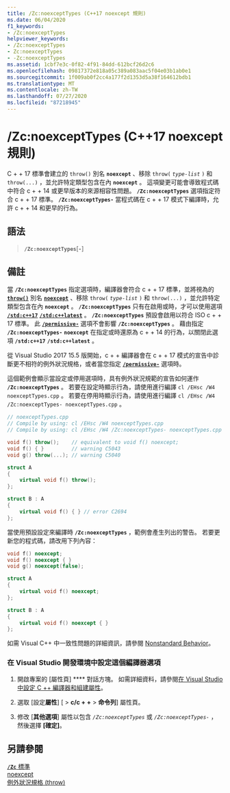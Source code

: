 ```yaml
---
title: /Zc:noexceptTypes (C++17 noexcept 規則)
ms.date: 06/04/2020
f1_keywords:
- /Zc:noexceptTypes
helpviewer_keywords:
- /Zc:noexceptTypes
- Zc:noexceptTypes
- -Zc:noexceptTypes
ms.assetid: 1cbf7e3c-0f82-4f91-84dd-612bcf26d2c6
ms.openlocfilehash: 09817372e818a05c389a083aac5f04e03b1ab0e1
ms.sourcegitcommit: 1f009ab0f2cc4a177f2d1353d5a38f164612bdb1
ms.translationtype: MT
ms.contentlocale: zh-TW
ms.lasthandoff: 07/27/2020
ms.locfileid: "87218945"
---
```

# <a name="zcnoexcepttypes-c17-noexcept-rules"></a>/Zc:noexceptTypes (C++17 noexcept 規則)

C + + 17 標準會建立的 `throw()` 別名 **`noexcept`** 、移除 `throw(` *`type-list`* `)` 和 `throw(...)` ，並允許特定類型包含在內 **`noexcept`** 。 這項變更可能會導致程式碼中符合 c + + 14 或更早版本的來源相容性問題。 **`/Zc:noexceptTypes`** 選項指定符合 c + + 17 標準。 **`/Zc:noexceptTypes-`** 當程式碼在 c + + 17 模式下編譯時，允許 c + + 14 和更早的行為。

## <a name="syntax"></a>語法

> **`/Zc:noexceptTypes`**\[**`-`**]

## <a name="remarks"></a>備註

當 **`/Zc:noexceptTypes`** 指定選項時，編譯器會符合 c + + 17 標準，並將視為的 [**`throw()`**](../../cpp/exception-specifications-throw-cpp.md) 別名 [**`noexcept`**](../../cpp/noexcept-cpp.md) 、移除 `throw(` *`type-list`* `)` 和 `throw(...)` ，並允許特定類型包含在內 **`noexcept`** 。 **`/Zc:noexceptTypes`** 只有在啟用或時，才可以使用選項 [**`/std:c++17`**](std-specify-language-standard-version.md) [**`/std:c++latest`**](std-specify-language-standard-version.md) 。 **`/Zc:noexceptTypes`** 預設會啟用以符合 ISO c + + 17 標準。 此 [**`/permissive-`**](permissive-standards-conformance.md) 選項不會影響 **`/Zc:noexceptTypes`** 。 藉由指定 **`/Zc:noexceptTypes-`** **`noexcept`** 在指定或時還原為 c + + 14 的行為，以關閉此選項 **`/std:c++17`** **`/std:c++latest`** 。

從 Visual Studio 2017 15.5 版開始，c + + 編譯器會在 c + + 17 模式的宣告中診斷更不相符的例外狀況規格，或者當您指定 [**`/permissive-`**](permissive-standards-conformance.md) 選項時。

這個範例會顯示當設定或停用選項時，具有例外狀況規範的宣告如何運作 **`/Zc:noexceptTypes`** 。 若要在設定時顯示行為，請使用進行編譯 `cl /EHsc /W4 noexceptTypes.cpp` 。 若要在停用時顯示行為，請使用進行編譯 `cl /EHsc /W4 /Zc:noexceptTypes- noexceptTypes.cpp` 。

```cpp
// noexceptTypes.cpp
// Compile by using: cl /EHsc /W4 noexceptTypes.cpp
// Compile by using: cl /EHsc /W4 /Zc:noexceptTypes- noexceptTypes.cpp

void f() throw();    // equivalent to void f() noexcept;
void f() { }         // warning C5043
void g() throw(...); // warning C5040

struct A
{
    virtual void f() throw();
};

struct B : A
{
    virtual void f() { } // error C2694
};
```

當使用預設設定來編譯時 **`/Zc:noexceptTypes`** ，範例會產生列出的警告。 若要更新您的程式碼，請改用下列內容：

```cpp
void f() noexcept;
void f() noexcept { }
void g() noexcept(false);

struct A
{
    virtual void f() noexcept;
};

struct B : A
{
    virtual void f() noexcept { }
};
```

如需 Visual C++ 中一致性問題的詳細資訊，請參閱 [Nonstandard Behavior](../../cpp/nonstandard-behavior.md)。

### <a name="to-set-this-compiler-option-in-the-visual-studio-development-environment"></a>在 Visual Studio 開發環境中設定這個編譯器選項

1. 開啟專案的 [屬性頁] **** 對話方塊。 如需詳細資料，請參閱[在 Visual Studio 中設定 C ++ 編譯器和組建屬性](../working-with-project-properties.md)。

1. 選取 [設定**屬性**] [  >  **c/c + +**  >  **命令列**] 屬性頁。

1. 修改 [**其他選項**] 屬性以包含 *`/Zc:noexceptTypes`* 或 *`/Zc:noexceptTypes-`* ，然後選擇 **[確定]**。

## <a name="see-also"></a>另請參閱

[**`/Zc`** 標準](zc-conformance.md)\
[noexcept](../../cpp/noexcept-cpp.md)\
[例外狀況規格 (throw)](../../cpp/exception-specifications-throw-cpp.md)
